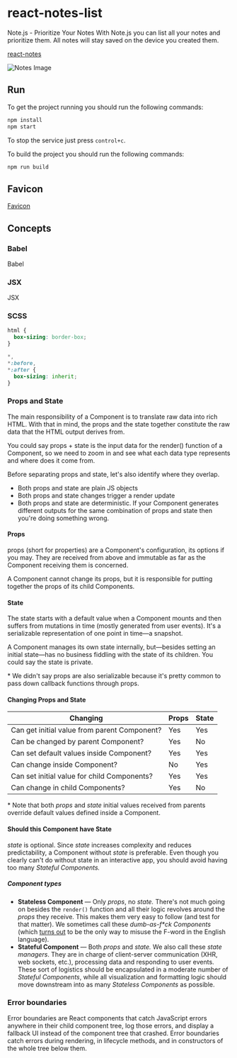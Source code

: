 # react-notes-list

Note.js - Prioritize Your Notes
With Note.js you can list all your notes and prioritize them. All notes will stay saved on the device you created them.

[react-notes](https://react-notes.netlify.com)

![Notes Image](https://react-notes.netlify.app/notes.129b31f5.png)

## Run

To get the project running you should run the following commands:

```bash
npm install
npm start
```

To stop the service just press `control+c`.

To build the project you should run the following commands:

```bash
npm run build
```

## Favicon

[Favicon](https://favicon.io/)

## Concepts

### Babel

Babel

### JSX

JSX

### SCSS

```css
html {
  box-sizing: border-box;
}

*,
*:before,
*:after {
  box-sizing: inherit;
}
```

### Props and State

The main responsibility of a Component is to translate raw data into rich HTML. With that in mind, the props and the state together constitute the raw data that the HTML output derives from.

You could say props + state is the input data for the render() function of a Component, so we need to zoom in and see what each data type represents and where does it come from.

Before separating props and state, let's also identify where they overlap.

- Both props and state are plain JS objects
- Both props and state changes trigger a render update
- Both props and state are deterministic. If your Component generates different outputs for the same combination of props and state then you're doing something wrong.

#### Props

props (short for properties) are a Component's configuration, its options if you may. They are received from above and immutable as far as the Component receiving them is concerned.

A Component cannot change its props, but it is responsible for putting together the props of its child Components.

#### State

The state starts with a default value when a Component mounts and then suffers from mutations in time (mostly generated from user events). It's a serializable representation of one point in time—a snapshot.

A Component manages its own state internally, but—besides setting an initial state—has no business fiddling with the state of its children. You could say the state is private.

\* We didn't say props are also serializable because it's pretty common to pass down callback functions through props.

#### Changing Props and State

| Changing                                     | Props | State |
| -------------------------------------------- | ----- | ----- |
| Can get initial value from parent Component? | Yes   | Yes   |
| Can be changed by parent Component?          | Yes   | No    |
| Can set default values inside Component?     | Yes   | Yes   |
| Can change inside Component?                 | No    | Yes   |
| Can set initial value for child Components?  | Yes   | Yes   |
| Can change in child Components?              | Yes   | No    |

\* Note that both _props_ and _state_ initial values received from parents override default values defined inside a Component.

#### Should this Component have State

_state_ is optional. Since _state_ increases complexity and reduces predictability, a Component without _state_ is preferable. Even though you clearly can't do without state in an interactive app, you should avoid having too many _Stateful Components._

##### Component types

- **Stateless Component** — Only _props_, no _state._ There's not much going on besides the `render()` function and all their logic revolves around the _props_ they receive. This makes them very easy to follow (and test for that matter). We sometimes call these _dumb-as-f\*ck Components_ (which [turns out](http://www.urbandictionary.com/define.php?term=dumb%20as%20fuck) to be the only way to misuse the F-word in the English language).
- **Stateful Component** — Both _props_ and _state._ We also call these _state managers_. They are in charge of client-server communication (XHR, web sockets, etc.), processing data and responding to user events. These sort of logistics should be encapsulated in a moderate number of _Stateful Components_, while all visualization and formatting logic should move downstream into as many _Stateless Components_ as possible.

### Error boundaries

Error boundaries are React components that catch JavaScript errors anywhere in their child component tree, log those errors, and display a fallback UI instead of the component tree that crashed. Error boundaries catch errors during rendering, in lifecycle methods, and in constructors of the whole tree below them.
